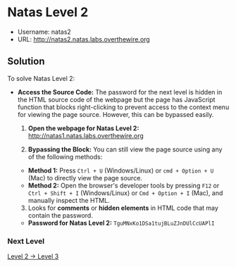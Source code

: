 # Natas Level 2

- Username: natas2
- URL: http://natas2.natas.labs.overthewire.org

## Solution

To solve Natas Level 2:

- **Access the Source Code:** The password for the next level is hidden in the HTML source code of the webpage but the page has JavaScript function that blocks right-clicking to prevent access to the context menu for viewing the page source. However, this can be bypassed easily.

  1. **Open the webpage for Natas Level 2:** http://natas1.natas.labs.overthewire.org

  2. **Bypassing the Block:** You can still view the page source using any of the following methods:
    - **Method 1:** Press `Ctrl + U` (Windows/Linux) or `cmd + Option + U` (Mac) to directly view the page source.
    - **Method 2:** Open the browser's developer tools by pressing `F12` or `Ctrl + Shift + I` (Windows/Linux) or `Cmd + Option + I` (Mac), and manually inspect the HTML.

  3. Looks for **comments** or **hidden elements** in HTML code that may contain the password.

  - **Password for Natas Level 2:** `TguMNxKo1DSa1tujBLuZJnDUlCcUAPlI`

### Next Level

[Level 2 → Level 3](https://github.com/nimodb/natas-challenge-solver/tree/main/natas03)
